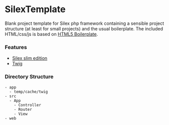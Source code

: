 SilexTemplate
=============

Blank project template for Silex php framework containing a sensible project structure (at least for small projects) and the usual boilerplate. The included HTML/css/js is based on [HTML5 Boilerplate](http://html5boilerplate.com/).

### Features
* [Silex slim edition](http://silex.sensiolabs.org/download)
* [Twig](http://twig.sensiolabs.org/)

### Directory Structure
```
- app
  - temp/cache/twig
- src
  - App
    - Controller
    - Router
    - View
- web
```
